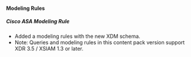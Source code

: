 #### Modeling Rules
##### Cisco ASA Modeling Rule
- Added a modeling rules with the new XDM schema.
- Note: Queries and modeling rules in this content pack version support XDR 3.5 / XSIAM 1.3 or later.